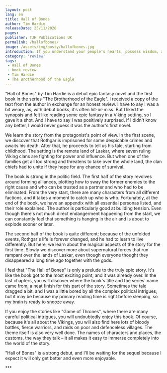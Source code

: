 ```yaml
---
layout: post
lang: en
title: Hall of Bones
author: Tim Hardie
releaseDate: 25/11/2020
pages:
publisher: TJH Publications UK
permalink: /hallofbones/
image: /assets/img/posty/hallofbones.jpg
introduction: If you understand your people's hearts, possess wisdom, and learn from the knowledge of your forefathers, your life will be a long one.
category: 'review'
tags:
 - Hall of Bones
 - book review
 - Tim Hardie
 - The Brotherhood of the Eagle
---
```

  "Hall of Bones" by Tim Hardie is a debut epic fantasy novel and the first book in the series "The Brotherhood of the Eagle". I received a copy of the text from the author in exchange for an honest review. I have to say I was a bit weary, as, with debut books, it's often hit-or-miss. But I liked the synopsis and felt like reading some epic fantasy in a Viking setting, so I gave it a shot. And I have to say I was positively surprised. If I didn't know any better, I would never guess it was the author's first novel.

  We learn the story from the protagonist's point of view. In the first scene, we discover that Rothgar is imprisoned for some despicable crimes and awaits his death. After that, he proceeds to tell us his tale, starting from childhood. The setting is the remote land of Laskar, where seven ruling Viking clans are fighting for power and influence. But when one of the families get all too strong and threatens to take over the whole land, the clan chiefs had to unite if they hope for any chance of survival.

  The book is strong in the politic field. The first half of the story revolves around forming alliances, plotting how to sway the former enemies to the right cause and who can be trusted as a partner and who had to be eliminated. From the very start, there are many characters from all different factions, and it takes a moment to catch up who is who.  Fortunately, at the end of the book, we have an appendix with all essential personas listed, and their role explained. The author is particularly good at building tension. Even though there's not much direct endangerment happening from the start, we can constantly feel that something is hanging in the air and is about to explode sooner or later.

  The second half of the book is quite different; because of the unfolded events, Rothgar's life is forever changed, and he had to learn to live differently. But here, we learn about the magical aspects of the story for the first time. Slowly we discover more about supernatural forces that run rampant over the lands of Laskar, even though everyone thought they disappeared a long time ago together with the gods.

  I feel that "The Hall of Bones" is only a prelude to the truly epic story. It's like the book got to the most exciting point, and it was already over. In the last chapters, you will discover where the book's title and the series' name came from, a neat finish for this part of the story. Sometimes the tale dragged a bit, and I was a little bored by all the complex political intrigues, but it may be because my primary reading time is right before sleeping, so my brain is ready to snooze away. 

  If you enjoy the stories like "Game of Thrones", where there are many careful political intrigues, you will undoubtedly enjoy this book. Of course, because it's all about the Vikings, you will also find here lots of bloody battles, fierce warriors, and raids on poor and defenceless villages. The theme itself is also very well done. The names of characters and places, the customs, the way they talk – it all makes it easy to immerse completely into the world of the story.

  "Hall of Bones" is a strong debut, and I'll be waiting for the sequel because I expect it will only get better and even more enjoyable.

  \*\*\*
